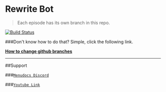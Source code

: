 # Rewrite Bot

> Each episode has its own branch in this repo.

[![Build Status](http://img.shields.io/travis/badges/badgerbadgerbadger.svg?style=flat-square)](https://travis-ci.org/badges/badgerbadgerbadger)

###Don't know how to do that? Simple, click the following link.

<a href="https://help.github.com/en/github/administering-a-repository/viewing-branches-in-your-repository">**How to change github branches**</a>

---

##Support

###<a href="https://discord.gg/MgVaazZ">`Menudocs Discord`</a>

###<a href="https://www.youtube.com/menudocs">`Youtube Link`</a>
